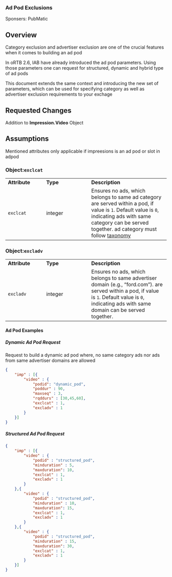 ### Ad Pod Exclusions

Sponsers: PubMatic

## Overview
Category exclusion and advertiser exclusion are one of the crucial features when it comes to building an ad pod

In oRTB 2.6, IAB have already introduced the ad pod parameters. Using those parameters one can request for structured, dynamic and hybrid type of ad pods

This document extends the same context and introducing the new set of parameters, which can be used for specifying category as well as advertiser exclusion requirements to your exchage

## Requested Changes
Addition to **Impression.Video** Object

## Assumptions
Mentioned attributes only applicable if impreesions is an ad pod or slot in adpod

### Object:<code>exclcat</code>
<table>
  <tr>
    <td><strong>Attribute&nbsp;&nbsp;&nbsp;&nbsp;&nbsp;&nbsp;&nbsp;&nbsp;</strong></td>
    <td><strong>Type&nbsp;&nbsp;&nbsp;&nbsp;&nbsp;&nbsp;&nbsp;&nbsp;&nbsp;&nbsp;&nbsp;&nbsp;&nbsp;&nbsp;&nbsp;&nbsp;&nbsp;&nbsp;&nbsp;&nbsp;</strong></td>
    <td><strong>Description</strong></td>
  </tr>
  <tr>
    <td><code>exclcat</code></td>
    <td>integer</td>
    <td>Ensures no ads, which belongs to same ad category are served within a pod, if value is <code>1</code>. Default value is <code>0</code>, indicating ads with same category can be served together. ad category must follow <a href="https://github.com/InteractiveAdvertisingBureau/AdCOM/blob/main/AdCOM%20v1.0%20FINAL.md#list_categorytaxonomies">taxonomy</a></td>
  </tr>
</table>

### Object:<code>excladv</code>
<table>
  <tr>
    <td><strong>Attribute&nbsp;&nbsp;&nbsp;&nbsp;&nbsp;&nbsp;&nbsp;&nbsp;</strong></td>
    <td><strong>Type&nbsp;&nbsp;&nbsp;&nbsp;&nbsp;&nbsp;&nbsp;&nbsp;&nbsp;&nbsp;&nbsp;&nbsp;&nbsp;&nbsp;&nbsp;&nbsp;&nbsp;&nbsp;&nbsp;&nbsp;</strong></td>
    <td><strong>Description</strong></td>
  </tr>
  <tr>
    <td><code>excladv</code></td>
    <td>integer</td>
    <td>Ensures no ads, which belongs to same advertiser domain (e.g., “ford.com”). are served within a pod, if value is <code>1</code>. Default value is <code>0</code>, indicating ads with same domain can be served together.</td>
  </tr>
</table>

#### Ad Pod Examples

##### _Dynamic Ad Pod Request_

Request to build a dynamic ad pod where, no same category ads nor ads from same advertiser domains are allowed

```json
{
    "imp" : [{
        "video" : {
            "podid": "dynamic_pod",
            "poddur" : 90,
            "maxseq" : 3,
            "rqddurs" : [30,45,60],
            "exclcat" : 1,
            "excladv" : 1
        }
    }]
}
```

##### _Structured Ad Pod Request_
```json
{
    "imp" : [{
        "video" : {
            "podid" : "structured_pod",
            "minduration" : 5,
            "maxduration": 10,
            "exclcat" : 1,
            "excladv" : 1
        }
    },{
        "video" : {
            "podid" : "structured_pod",
            "minduration" : 10,
            "maxduration": 15,
            "exclcat" : 1,
            "excladv" : 1
        }
    },{
        "video" : {
            "podid" : "structured_pod",
            "minduration" : 15,
            "maxduration": 30,
            "exclcat" : 1,
            "excladv" : 1
        }
    }]
}
```